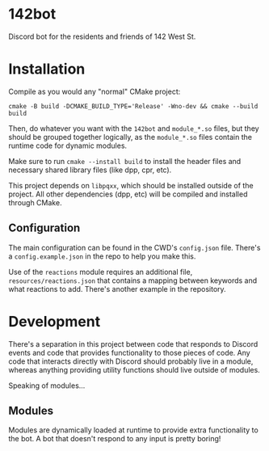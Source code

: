 # 142bot

Discord bot for the residents and friends of 142 West St.

# Installation

Compile as you would any "normal" CMake project:
```
cmake -B build -DCMAKE_BUILD_TYPE='Release' -Wno-dev && cmake --build build
```

Then, do whatever you want with the `142bot` and `module_*.so` files, but they should be grouped together logically, as the `module_*.so` files contain the runtime code for dynamic modules.

Make sure to run `cmake --install build` to install the header files and necessary shared library files (like dpp, cpr, etc).

This project depends on `libpqxx`, which should be installed outside of the project. All other dependencies (dpp, etc) will be compiled and installed through CMake.

## Configuration
The main configuration can be found in the CWD's `config.json` file. There's a `config.example.json` in the repo to help you make this.

Use of the `reactions` module requires an additional file, `resources/reactions.json` that contains a mapping between keywords and what reactions to add. There's another example in the repository.

# Development

There's a separation in this project between code that responds to Discord events and code that provides functionality to those pieces of code. Any code that interacts directly with Discord should probably live in a module, whereas anything providing utility functions should live outside of modules.

Speaking of modules...

## Modules

Modules are dynamically loaded at runtime to provide extra functionality to the bot. A bot that doesn't respond to any input is pretty boring!